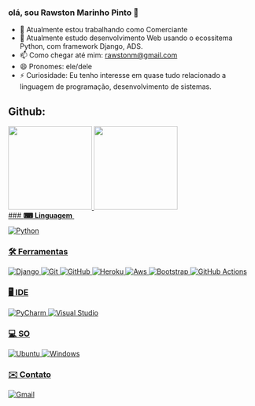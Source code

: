 ### olá, sou Rawston Marinho Pinto 👋


- 🔭 Atualmente estou trabalhando como Comerciante
- 🐉 Atualmente estudo desenvolvimento Web usando o ecossitema Python, com framework Django, ADS.
- 📫 Como chegar até mim: rawstonm@gmail.com
- 😄 Pronomes: ele/dele
- ⚡ Curiosidade: Eu tenho interesse em quase tudo relacionado a linguagem de programação, desenvolvimento de sistemas.
## Github: 
<div>
<a href="https://github.com/Rawston">
<img height="170em" src="https://github-readme-stats.vercel.app/api?username=Rawston&show_icons=true&theme=tokyonight&include_all_commits=true"/>
  
<img height="170em"  src="https://github-readme-stats.vercel.app/api/top-langs/?username=Rawston&layout=compact&langs_count=6&theme=tokyonight"/>
  
</div>
### <strong>⌨ Linguagem</strong> ️

![Python](https://img.shields.io/badge/Python-3776AB?style=for-the-badge&logo=python&logoColor=white)

### <strong>🛠️ Ferramentas</strong>

![Django](https://img.shields.io/badge/Django-092E20?style=for-the-badge&logo=django&logoColor=white)
![Git](https://img.shields.io/badge/Git-F05032?style=for-the-badge&logo=git&logoColor=white)
![GitHub](https://img.shields.io/badge/GitHub-100000?style=for-the-badge&logo=github&logoColor=white)
![Heroku](https://img.shields.io/badge/Heroku-430098?style=for-the-badge&logo=heroku&logoColor=white)
![Aws](https://img.shields.io/badge/Amazon_AWS-232F3E?style=for-the-badge&logo=amazon-aws&logoColor=white)
![Bootstrap](https://img.shields.io/badge/Bootstrap-563D7C?style=for-the-badge&logo=bootstrap&logoColor=white)
![GitHub Actions](https://img.shields.io/badge/GitHub_Actions-2088FF?style=for-the-badge&logo=github-actions&logoColor=white)


### <strong>🖥️ IDE</strong>

![PyCharm](https://img.shields.io/badge/PyCharm-000000.svg?&style=for-the-badge&logo=PyCharm&logoColor=white)
![Visual Studio](https://img.shields.io/badge/Visual_Studio-5C2D91?style=for-the-badge&logo=visual%20studio&logoColor=white)

### <strong>‍💻 SO</strong>

![Ubuntu](https://img.shields.io/badge/Ubuntu-E95420?style=for-the-badge&logo=ubuntu&logoColor=white)
![Windows](https://img.shields.io/badge/Windows-0078D6?style=for-the-badge&logo=windows&logoColor=white)

### ✉️ Contato

![Gmail](https://img.shields.io/badge/Gmail-D14836?style=for-the-badge&logo=rawstonmgmail.comColor=white)
